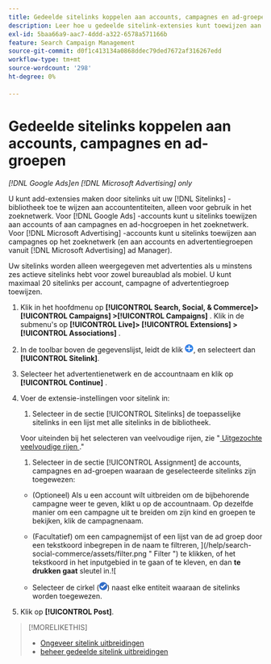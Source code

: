 ```yaml
---
title: Gedeelde sitelinks koppelen aan accounts, campagnes en ad-groepen
description: Leer hoe u gedeelde sitelink-extensies kunt toewijzen aan accounts, campagnes en advertentiegroepen.
exl-id: 5baa66a9-aac7-4ddd-a322-6578a571166b
feature: Search Campaign Management
source-git-commit: d0f1c413134a0868ddec79ded7672af316267edd
workflow-type: tm+mt
source-wordcount: '298'
ht-degree: 0%

---
```


# Gedeelde sitelinks koppelen aan accounts, campagnes en ad-groepen

*[!DNL Google Ads]en [!DNL Microsoft Advertising] only*

U kunt add-extensies maken door sitelinks uit uw [!DNL Sitelinks] -bibliotheek toe te wijzen aan accountentiteiten, alleen voor gebruik in het zoeknetwerk. Voor [!DNL Google Ads] -accounts kunt u sitelinks toewijzen aan accounts of aan campagnes en ad-hocgroepen in het zoeknetwerk. Voor [!DNL Microsoft Advertising] -accounts kunt u sitelinks toewijzen aan campagnes op het zoeknetwerk (en aan accounts en advertentiegroepen vanuit [!DNL Microsoft Advertising] ad Manager).

Uw sitelinks worden alleen weergegeven met advertenties als u minstens zes actieve sitelinks hebt voor zowel bureaublad als mobiel. U kunt maximaal 20 sitelinks per account, campagne of advertentiegroep toewijzen.

1. Klik in het hoofdmenu op **[!UICONTROL Search, Social, & Commerce]> [!UICONTROL Campaigns] >[!UICONTROL Campaigns]** . Klik in de submenu&#39;s op **[!UICONTROL Live]> [!UICONTROL Extensions] >[!UICONTROL Associations]** .

1. In de toolbar boven de gegevenslijst, leidt de klik ![ ](/help/search-social-commerce/assets/add.png " tot "), en selecteert dan **[!UICONTROL Sitelink]**.

1. Selecteer het advertentienetwerk en de accountnaam en klik op **[!UICONTROL Continue]** .

1. Voer de extensie-instellingen voor sitelink in:

   1. Selecteer in de sectie [!UICONTROL Sitelinks] de toepasselijke sitelinks in een lijst met alle sitelinks in de bibliotheek.

   Voor uiteinden bij het selecteren van veelvoudige rijen, zie &quot;[ Uitgezochte veelvoudige rijen ](/help/search-social-commerce/common-tasks/navigation-editing-selection/multiple-rows-select.md).&quot;

   1. Selecteer in de sectie [!UICONTROL Assignment] de accounts, campagnes en ad-groepen waaraan de geselecteerde sitelinks zijn toegewezen:

   * (Optioneel) Als u een account wilt uitbreiden om de bijbehorende campagne weer te geven, klikt u op de accountnaam. Op dezelfde manier om een campagne uit te breiden om zijn kind en groepen te bekijken, klik de campagnenaam.

   * (Facultatief) om een campagnemijst of een lijst van de ad groep door een tekstkoord inbegrepen in de naam te filtreren, ](/help/search-social-commerce/assets/filter.png " Filter ") te klikken, of het tekstkoord in het inputgebied in te gaan of te kleven, en dan **te drukken gaat** sleutel in.![

   * Selecteer de cirkel (![ Uitgezochte ](/help/search-social-commerce/assets/include.png " ")) naast elke entiteit waaraan de sitelinks worden toegewezen.

1. Klik op **[!UICONTROL Post]**.

>[!MORELIKETHIS]
>
>* [ Ongeveer sitelink uitbreidingen ](sitelink-extension-about.md)
>* [ beheer gedeelde sitelink uitbreidingen ](sitelink-extension-manage.md)
